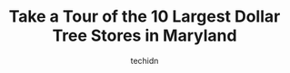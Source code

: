 ---
layout: ampstory
image: https://i0.wp.com/www.depkes.org/wp-content/uploads/2023/06/dollar-tree-0-in-maryland-1685968196.jpeg?resize=640,853
author: techidn
featured: false
description: Discover the impressive array of Dollar Tree options in Maryland, where you can find 10 of the largest Dollar Tree establishments in the area. From renowned classics to hidden gems, Maryland
title: Take a Tour of the 10 Largest Dollar Tree Stores in Maryland
cover:
   title: Take a Tour of the 10 Largest Dollar Tree Stores in Maryland
   subtitle: Rickpate
   background: https://www.depkes.org/wp-content/uploads/2023/06/dollar-tree-0-in-maryland-1685968196.jpeg

pages: 
 - layout: thirds
   top: <h1>#1 Dollar Tree</h1>
   bottom: "<p>I went there recently and was lucky enough to get a clean basket that was not covered with sticky stuff that collects other debris. Perhaps since spring is coming they wi</p>"
   background: https://www.depkes.org/wp-content/uploads/2023/06/dollar-tree-1-in-maryland-1685968197.jpeg
   backgroundblur: true
 - layout: thirds
   top: <h1>#2 Dollar Tree</h1>
   bottom: "<p>7651 Arundel Mills Blvd #1, Hanover, MD 21076, United States</p>"
   background: https://www.depkes.org/wp-content/uploads/2023/06/dollar-tree-2-in-maryland-1685968198.jpeg
   cta:
      link: https://www.depkes.org/blog/take-a-tour-of-the-10-largest-dollar-tree-stores-in-maryland/
      text: Take a Tour of the 10 Largest Dollar Tree Stores in Maryland
 - layout: thirds
   top: <h1>#3 Dollar Tree</h1>
   bottom: "<p>6250-B Kenilworth Ave, Riverdale Park, MD 20737, United States</p>"
   background: https://www.depkes.org/wp-content/uploads/2023/06/dollar-tree-3-in-maryland-1685968198.jpeg
   cta:
      link: https://www.depkes.org/blog/take-a-tour-of-the-10-largest-dollar-tree-stores-in-maryland/
      text: Take a Tour of the 10 Largest Dollar Tree Stores in Maryland
 - layout: thirds
   top: <h1>#4 Dollar Tree</h1>
   bottom: "<p>5572 Silver Hill Rd, District Heights, MD 20747, United States</p>"
   background: https://images.unsplash.com/photo-1567095761054-7a02e69e5c43?ixlib=rb-4.0.3&ixid=MnwxMjA3fDB8MHxwaG90by1wYWdlfHx8fGVufDB8fHx8&auto=format&fit=crop&w=640&h=853&q=80
   cta:
      link: https://www.depkes.org/blog/take-a-tour-of-the-10-largest-dollar-tree-stores-in-maryland/
      text: Take a Tour of the 10 Largest Dollar Tree Stores in Maryland
 - layout: thirds
   top: <h1>#5 Dollar Tree</h1>
   bottom: "<p>3581 Washington Blvd Ste 110, Halethorpe, MD 21227, United States</p>"
   background: https://images.unsplash.com/photo-1574169208507-84376144848b?ixlib=rb-4.0.3&ixid=MnwxMjA3fDB8MHxwaG90by1wYWdlfHx8fGVufDB8fHx8&auto=format&fit=crop&w=640&h=853&q=80
   cta:
      link: https://www.depkes.org/blog/take-a-tour-of-the-10-largest-dollar-tree-stores-in-maryland/
      text: Take a Tour of the 10 Largest Dollar Tree Stores in Maryland
 - layout: thirds
   top: <h1>#6 Dollar Tree</h1>
   bottom: "<p>7351 Assateague Dr, Jessup, MD 20794, United States</p>"
   background: https://images.unsplash.com/photo-1546497974-b213c9efb599?ixlib=rb-4.0.3&ixid=MnwxMjA3fDB8MHxwaG90by1wYWdlfHx8fGVufDB8fHx8&auto=format&fit=crop&w=640&h=853&q=80
   cta:
      link: https://www.depkes.org/blog/take-a-tour-of-the-10-largest-dollar-tree-stores-in-maryland/
      text: Take a Tour of the 10 Largest Dollar Tree Stores in Maryland
 - layout: thirds
   top: <h1>#7 Dollar Tree</h1>
   bottom: "<p>7573 Greenbelt Rd, Greenbelt, MD 20770, United States</p>"
   background: https://plus.unsplash.com/premium_photo-1664640458616-3c74f8cb4589?ixlib=rb-4.0.3&ixid=MnwxMjA3fDB8MHxwaG90by1wYWdlfHx8fGVufDB8fHx8&auto=format&fit=crop&w=640&h=853&q=80
   cta:
      link: https://www.depkes.org/blog/take-a-tour-of-the-10-largest-dollar-tree-stores-in-maryland/
      text: Take a Tour of the 10 Largest Dollar Tree Stores in Maryland
 - layout: thirds
   middle: Continue reading...
   background: https://images.unsplash.com/photo-1613843873231-1447db182f97?ixlib=rb-4.0.3&ixid=MnwxMjA3fDB8MHxwaG90by1wYWdlfHx8fGVufDB8fHx8&auto=format&fit=crop&w=640&h=853&q=80
   cta:
      link: https://www.depkes.org/blog/take-a-tour-of-the-10-largest-dollar-tree-stores-in-maryland/
      text: Take a Tour of the 10 Largest Dollar Tree Stores in Maryland
      
---